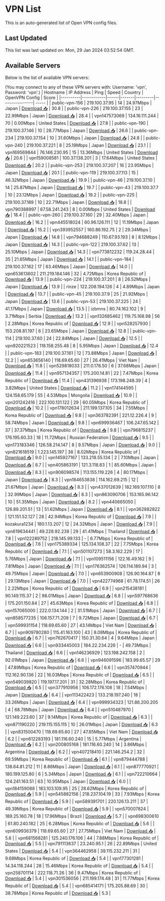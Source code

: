 # VPN List

This is an auto-generated list of Open VPN config files.

## Last Updated

This list was last updated on: Mon, 29 Jan 2024 03:52:54 GMT.

## Available Servers

Below is the list of available VPN servers:

(You may connect to any of these VPN servers with: Username: 'vpn', Password: 'vpn'.)
| Hostname | IP Address | Ping | Speed | Country | OpenVPN Config | Score |
|----------|------------|------|-------|---------|----------------| ----- |
| public-vpn-156 | 219.100.37.95 | 14 | 24.97Mbps | Japan | [Download 📥](./configs/server_0_JP.ovpn) | 30.8 |
| public-vpn-226 | 219.100.37.155 | 23 | 22.99Mbps | Japan | [Download 📥](./configs/server_1_JP.ovpn) | 28.4 |
| vpn147573069 | 134.16.111.244 | 70 | 0.00Mbps | United States | [Download 📥](./configs/server_2_US.ovpn) | 27.8 |
| public-vpn-190 | 219.100.37.146 | 10 | 28.77Mbps | Japan | [Download 📥](./configs/server_3_JP.ovpn) | 26.6 |
| public-vpn-234 | 219.100.37.154 | 10 | 31.60Mbps | Japan | [Download 📥](./configs/server_4_JP.ovpn) | 24.8 |
| public-vpn-240 | 219.100.37.221 | 8 | 25.19Mbps | Japan | [Download 📥](./configs/server_5_JP.ovpn) | 23.1 |
| vpn169569844 | 76.146.230.95 | 15 | 13.36Mbps | United States | [Download 📥](./configs/server_6_US.ovpn) | 20.6 |
| vpn159008581 | 100.37.138.201 | 3 | 17.64Mbps | United States | [Download 📥](./configs/server_7_US.ovpn) | 20.2 |
| public-vpn-253 | 219.100.37.207 | 16 | 23.95Mbps | Japan | [Download 📥](./configs/server_8_JP.ovpn) | 20.1 |
| public-vpn-119 | 219.100.37.113 | 15 | 46.32Mbps | Japan | [Download 📥](./configs/server_9_JP.ovpn) | 19.9 |
| public-vpn-46 | 219.100.37.10 | 14 | 25.87Mbps | Japan | [Download 📥](./configs/server_10_JP.ovpn) | 19.7 |
| public-vpn-43 | 219.100.37.7 | 10 | 23.12Mbps | Japan | [Download 📥](./configs/server_11_JP.ovpn) | 19.2 |
| public-vpn-225 | 219.100.37.169 | 10 | 22.71Mbps | Japan | [Download 📥](./configs/server_12_JP.ovpn) | 18.8 |
| vpn790388997 | 67.58.241.243 | 8 | 0.00Mbps | United States | [Download 📥](./configs/server_13_US.ovpn) | 18.4 |
| public-vpn-260 | 219.100.37.160 | 29 | 32.40Mbps | Japan | [Download 📥](./configs/server_14_JP.ovpn) | 16.2 |
| vpn445518024 | 60.96.126.111 | 12 | 11.19Mbps | Japan | [Download 📥](./configs/server_15_JP.ovpn) | 15.2 |
| vpn393952557 | 160.86.192.75 | 2 | 29.34Mbps | Japan | [Download 📥](./configs/server_16_JP.ovpn) | 14.8 |
| vpn794688249 | 110.67.93.193 | 8 | 8.12Mbps | Japan | [Download 📥](./configs/server_17_JP.ovpn) | 14.3 |
| public-vpn-122 | 219.100.37.62 | 13 | 25.10Mbps | Japan | [Download 📥](./configs/server_18_JP.ovpn) | 14.3 |
| vpn773812232 | 119.24.28.44 | 35 | 21.65Mbps | Japan | [Download 📥](./configs/server_19_JP.ovpn) | 14.1 |
| public-vpn-184 | 219.100.37.162 | 17 | 63.46Mbps | Japan | [Download 📥](./configs/server_20_JP.ovpn) | 14.0 |
| vpn653613602 | 211.219.184.146 | 32 | 4.72Mbps | Korea Republic of | [Download 📥](./configs/server_21_KR.ovpn) | 13.9 |
| public-vpn-224 | 219.100.37.201 | 8 | 26.52Mbps | Japan | [Download 📥](./configs/server_22_JP.ovpn) | 13.9 |
| rinze | 122.208.194.126 | 4 | 4.89Mbps | Japan | [Download 📥](./configs/server_23_JP.ovpn) | 13.7 |
| public-vpn-45 | 219.100.37.9 | 25 | 21.92Mbps | Japan | [Download 📥](./configs/server_24_JP.ovpn) | 13.6 |
| public-vpn-53 | 219.100.37.225 | 24 | 41.17Mbps | Japan | [Download 📥](./configs/server_25_JP.ovpn) | 13.5 |
| izbmns | 80.74.162.102 | 9 | 3.71Mbps | Serbia | [Download 📥](./configs/server_26_RS.ovpn) | 13.2 |
| vpn132685462 | 119.75.168.98 | 56 | 2.28Mbps | Korea Republic of | [Download 📥](./configs/server_27_KR.ovpn) | 12.9 |
| vpn528257930 | 153.208.81.197 | 6 | 23.65Mbps | Japan | [Download 📥](./configs/server_28_JP.ovpn) | 12.8 |
| public-vpn-114 | 219.100.37.60 | 24 | 22.84Mbps | Japan | [Download 📥](./configs/server_29_JP.ovpn) | 12.5 |
| vpn920221523 | 118.158.255.48 | 8 | 5.95Mbps | Japan | [Download 📥](./configs/server_30_JP.ovpn) | 12.4 |
| public-vpn-183 | 219.100.37.161 | 12 | 73.88Mbps | Japan | [Download 📥](./configs/server_31_JP.ovpn) | 12.2 |
| vpn653656140 | 118.69.65.60 | 27 | 26.41Mbps | Viet Nam | [Download 📥](./configs/server_32_VN.ovpn) | 11.8 |
| vpn529818033 | 211.0.178.50 | 6 | 37.68Mbps | Japan | [Download 📥](./configs/server_33_JP.ovpn) | 11.4 |
| vpn957134357 | 175.200.14.81 | 22 | 7.47Mbps | Korea Republic of | [Download 📥](./configs/server_34_KR.ovpn) | 11.4 |
| vpn431396938 | 173.198.248.39 | 4 | 3.82Mbps | United States | [Download 📥](./configs/server_35_US.ovpn) | 11.2 |
| vpn174144595 | 124.158.65.179 | 55 | 4.53Mbps | Mongolia | [Download 📥](./configs/server_36_MN.ovpn) | 10.9 |
| vpn201242416 | 222.100.131.122 | 29 | 60.05Mbps | Korea Republic of | [Download 📥](./configs/server_37_KR.ovpn) | 10.2 |
| vpn178012634 | 211.199.137.105 | 34 | 7.55Mbps | Korea Republic of | [Download 📥](./configs/server_38_KR.ovpn) | 9.8 |
| vpn363782391 | 221.12.226.4 | 9 | 58.74Mbps | Japan | [Download 📥](./configs/server_39_JP.ovpn) | 9.8 |
| vpn699936467 | 106.247.65.142 | 37 | 37.37Mbps | Korea Republic of | [Download 📥](./configs/server_40_KR.ovpn) | 9.8 |
| vpn796815237 | 176.195.60.33 | 18 | 11.72Mbps | Russian Federation | [Download 📥](./configs/server_41_RU.ovpn) | 9.5 |
| vpn173183346 | 126.58.214.147 | 8 | 9.57Mbps | Japan | [Download 📥](./configs/server_42_JP.ovpn) | 9.0 |
| vpn821618519 | 1.223.145.197 | 38 | 8.02Mbps | Korea Republic of | [Download 📥](./configs/server_43_KR.ovpn) | 9.0 |
| vpn145927167 | 133.218.55.134 | 2 | 7.10Mbps | Japan | [Download 📥](./configs/server_44_JP.ovpn) | 8.7 |
| vpn405863191 | 121.3.118.83 | 1 | 85.60Mbps | Japan | [Download 📥](./configs/server_45_JP.ovpn) | 8.3 |
| vpn906098574 | 113.155.119.226 | 4 | 80.17Mbps | Japan | [Download 📥](./configs/server_46_JP.ovpn) | 8.3 |
| vpn184653838 | 114.162.69.215 | 12 | 21.67Mbps | Japan | [Download 📥](./configs/server_47_JP.ovpn) | 8.3 |
| vpn437012639 | 182.169.107.110 | 8 | 32.99Mbps | Japan | [Download 📥](./configs/server_48_JP.ovpn) | 8.3 |
| vpn863090706 | 153.165.96.142 | 10 | 51.35Mbps | Japan | [Download 📥](./configs/server_49_JP.ovpn) | 8.2 |
| vpn440665050 | 126.89.201.51 | 13 | 51.62Mbps | Japan | [Download 📥](./configs/server_50_JP.ovpn) | 8.1 |
| vpn362882822 | 121.151.52.127 | 28 | 42.94Mbps | Korea Republic of | [Download 📥](./configs/server_51_KR.ovpn) | 7.9 |
| kozakura1234 | 180.1.13.207 | 12 | 24.32Mbps | Japan | [Download 📥](./configs/server_52_JP.ovpn) | 7.9 |
| vpn619634441 | 49.228.92.238 | 29 | 41.41Mbps | Thailand | [Download 📥](./configs/server_53_TH.ovpn) | 7.8 |
| vpn122289752 | 218.145.99.133 | - | 6.77Mbps | Korea Republic of | [Download 📥](./configs/server_54_KR.ovpn) | 7.6 |
| vpn175389334 | 125.134.108.37 | 22 | 7.75Mbps | Korea Republic of | [Download 📥](./configs/server_55_KR.ovpn) | 7.1 |
| vpn501107273 | 58.3.162.229 | 17 | 5.76Mbps | Japan | [Download 📥](./configs/server_56_JP.ovpn) | 7.1 |
| vpn109511156 | 122.16.49.162 | 9 | 7.81Mbps | Japan | [Download 📥](./configs/server_57_JP.ovpn) | 7.1 |
| vpn176362574 | 126.114.189.94 | 3 | 49.75Mbps | Japan | [Download 📥](./configs/server_58_JP.ovpn) | 7.0 |
| vpn653900908 | 126.90.164.87 | 8 | 29.13Mbps | Japan | [Download 📥](./configs/server_59_JP.ovpn) | 7.0 |
| vpn422774968 | 61.78.174.51 | 26 | 2.22Mbps | Korea Republic of | [Download 📥](./configs/server_60_KR.ovpn) | 6.9 |
| vpn215438181 | 90.149.115.37 | 2 | 98.01Mbps | Japan | [Download 📥](./configs/server_61_JP.ovpn) | 6.8 |
| vpn597768636 | 175.201.150.84 | 27 | 45.63Mbps | Korea Republic of | [Download 📥](./configs/server_62_KR.ovpn) | 6.8 |
| vpn157065000 | 222.0.134.144 | 2 | 31.51Mbps | Japan | [Download 📥](./configs/server_63_JP.ovpn) | 6.7 |
| vpn858577235 | 106.157.71.209 | 7 | 9.72Mbps | Japan | [Download 📥](./configs/server_64_JP.ovpn) | 6.7 |
| vpn599931154 | 118.69.65.60 | 27 | 43.14Mbps | Viet Nam | [Download 📥](./configs/server_65_VN.ovpn) | 6.7 |
| vpn909780280 | 115.41.163.100 | 43 | 8.08Mbps | Korea Republic of | [Download 📥](./configs/server_66_KR.ovpn) | 6.7 |
| vpn762670417 | 150.31.30.64 | 4 | 9.64Mbps | Japan | [Download 📥](./configs/server_67_JP.ovpn) | 6.6 |
| vpn933445003 | 184.22.234.226 | - | 49.73Mbps | Thailand | [Download 📥](./configs/server_68_TH.ovpn) | 6.6 |
| vpn146236929 | 123.198.242.158 | 2 | 92.01Mbps | Japan | [Download 📥](./configs/server_69_JP.ovpn) | 6.6 |
| vpn946091596 | 183.99.65.57 | 29 | 47.89Mbps | Korea Republic of | [Download 📥](./configs/server_70_KR.ovpn) | 6.6 |
| vpn357470944 | 112.162.90.136 | 22 | 16.03Mbps | Korea Republic of | [Download 📥](./configs/server_71_KR.ovpn) | 6.5 |
| vpn549039820 | 119.197.17.201 | 31 | 32.28Mbps | Korea Republic of | [Download 📥](./configs/server_72_KR.ovpn) | 6.5 |
| vpn377910956 | 106.172.176.108 | 18 | 7.54Mbps | Japan | [Download 📥](./configs/server_73_JP.ovpn) | 6.4 |
| vpn113422423 | 133.218.197.240 | 18 | 33.26Mbps | Japan | [Download 📥](./configs/server_74_JP.ovpn) | 6.4 |
| vpn999934323 | 121.86.200.205 | 4 | 68.78Mbps | Japan | [Download 📥](./configs/server_75_JP.ovpn) | 6.4 |
| vpn510487970 | 121.149.223.60 | 37 | 9.14Mbps | Korea Republic of | [Download 📥](./configs/server_76_KR.ovpn) | 6.3 |
| vpn871190220 | 219.115.155.115 | 10 | 26.01Mbps | Japan | [Download 📥](./configs/server_77_JP.ovpn) | 6.3 |
| vpn831500470 | 118.69.65.60 | 27 | 47.85Mbps | Viet Nam | [Download 📥](./configs/server_78_VN.ovpn) | 6.2 |
| vpn612283193 | 181.116.60.240 | 15 | 5.77Mbps | Argentina | [Download 📥](./configs/server_79_AR.ovpn) | 6.2 |
| vpn200805168 | 181.116.60.240 | 14 | 3.86Mbps | Argentina | [Download 📥](./configs/server_80_AR.ovpn) | 6.2 |
| vpn407218410 | 221.146.254.2 | 32 | 69.59Mbps | Korea Republic of | [Download 📥](./configs/server_81_KR.ovpn) | 6.1 |
| vpn879444788 | 138.64.81.212 | 11 | 8.86Mbps | Japan | [Download 📥](./configs/server_82_JP.ovpn) | 6.1 |
| vpn877770921 | 180.199.125.80 | 6 | 5.34Mbps | Japan | [Download 📥](./configs/server_83_JP.ovpn) | 6.1 |
| vpn722210664 | 124.241.163.51 | 63 | 10.95Mbps | Japan | [Download 📥](./configs/server_84_JP.ovpn) | 6.0 |
| vpn184159088 | 183.103.109.95 | 25 | 28.62Mbps | Korea Republic of | [Download 📥](./configs/server_85_KR.ovpn) | 5.9 |
| vpn545882156 | 218.237.104.19 | 33 | 7.93Mbps | Korea Republic of | [Download 📥](./configs/server_86_KR.ovpn) | 5.9 |
| vpn589391701 | 220.126.13.211 | 37 | 49.39Mbps | Korea Republic of | [Download 📥](./configs/server_87_KR.ovpn) | 5.9 |
| vpn570007824 | 189.25.160.78 | 18 | 17.96Mbps | Brazil | [Download 📥](./configs/server_88_BR.ovpn) | 5.7 |
| vpn698300610 | 61.80.240.182 | 25 | 6.28Mbps | Korea Republic of | [Download 📥](./configs/server_89_KR.ovpn) | 5.6 |
| vpn609936379 | 118.69.65.60 | 27 | 27.75Mbps | Viet Nam | [Download 📥](./configs/server_90_VN.ovpn) | 5.6 |
| vpn681568281 | 125.240.176.106 | 44 | 7.88Mbps | Korea Republic of | [Download 📥](./configs/server_91_KR.ovpn) | 5.5 |
| vpn791113637 | 23.240.95.1 | 26 | 22.89Mbps | United States | [Download 📥](./configs/server_92_US.ovpn) | 5.4 |
| vpn364462958 | 39.115.232.211 | 31 | 9.68Mbps | Korea Republic of | [Download 📥](./configs/server_93_KR.ovpn) | 5.4 |
| vpn177301281 | 14.34.118.244 | 28 | 15.46Mbps | Korea Republic of | [Download 📥](./configs/server_94_KR.ovpn) | 5.4 |
| vpn258701114 | 222.118.71.26 | 36 | 9.47Mbps | Korea Republic of | [Download 📥](./configs/server_95_KR.ovpn) | 5.4 |
| vpn301536056 | 211.199.174.48 | 31 | 11.77Mbps | Korea Republic of | [Download 📥](./configs/server_96_KR.ovpn) | 5.4 |
| vpn685414171 | 175.205.88.69 | 30 | 38.78Mbps | Korea Republic of | [Download 📥](./configs/server_97_KR.ovpn) | 5.3 |
